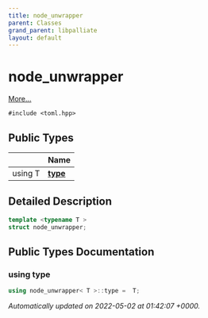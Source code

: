 ```yaml
---
title: node_unwrapper
parent: Classes
grand_parent: libpalliate
layout: default
---
```


# node_unwrapper



 [More...](#detailed-description)


`#include <toml.hpp>`

## Public Types

|                | Name           |
| -------------- | -------------- |
| using T | **[type](/libpalliate/generated/Classes/structnode__unwrapper#using-type)**  |

## Detailed Description

```cpp
template <typename T >
struct node_unwrapper;
```

## Public Types Documentation

### using type

```cpp
using node_unwrapper< T >::type =  T;
```



_Automatically updated on 2022-05-02 at 01:42:07 +0000._